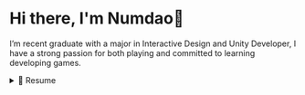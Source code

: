 <!-- ![Header](https://github.com/NumdyPixe1/NumdyPixe1/assets/120677321/65636fab-061b-42c1-ad18-e6a253c60b66)-->   
<img src="https://github.com/NumdyPixe1/NumdyPixe1/assets/120677321/65636fab-061b-42c1-ad18-e6a253c60b66" alt=""/>
<h1> Hi there, I'm Numdao👋</h1>

<p>I’m recent graduate with a major in Interactive Design and Unity Developer, 
I have a strong passion for both playing and committed to learning developing games.</p>

<details>
  <summary>📃 Resume</summary>

## Education

- 📖 **Interactive Design and Game Development**\
📆 2020 - 2024\
📍 **Dhurakij Pundit University** - Bangkok, Thailand
- 📖 **Web Engineering and Mobile Application Development**\
📆 2024 - Present\
📍 **Dhurakij Pundit University** - Bangkok, Thailand

## Experience

- 👨‍💻 **Game Developer Intern**\
📆 january 2024 - may 2024\
📍 **Digitopolis Co., Ltd.** - Bangkok, Thailand <img align="right" src="https://img.shields.io/badge/C%23-239120?style=for-the-badge&logo=csharp&logoColor=white" /> <img align="right" src="https://img.shields.io/badge/Unity-100000?style=for-the-badge&logo=unity&logoColor=white"/>





</details>
 <!--
<p align="left"> 
<h2 align="left">Skills</h2>
<h3 align="left">Programming language</h3>
<img src="https://img.shields.io/badge/C%23-239120?style=for-the-badge&logo=c-sharp&logoColor=white"/> 
<h3 align="left">Game engine</h3>
<img src="https://img.shields.io/badge/unity-%23000000.svg?style=for-the-badge&logo=unity&logoColor=white"/>  
<h3 align="left">Design software</h3>
<img src="https://img.shields.io/badge/Adobe%20After%20Effects-9999FF.svg?style=for-the-badge&logo=Adobe%20After%20Effects&logoColor=white"/>
 <img src="https://img.shields.io/badge/adobe%20illustrator-%23FF9A00.svg?style=for-the-badge&logo=adobe%20illustrator&logoColor=white"/>
 <img src="https://img.shields.io/badge/adobe%20photoshop-%2331A8FF.svg?style=for-the-badge&logo=adobe%20photoshop&logoColor=white"/>
 <img src="https://img.shields.io/badge/Aseprite-FFFFFF?style=for-the-badge&logo=Aseprite&logoColor=#7D929E"/>
  <img src="https://img.shields.io/badge/figma-%23F24E1E.svg?style=for-the-badge&logo=figma&logoColor=white"/>

 <h3 align="left">3D software</h3>
 <img src="https://img.shields.io/badge/blender-%23F5792A.svg?style=for-the-badge&logo=blender&logoColor=white"/>
</p
                                                                                                                                                                                                                                                                                                                                                                                                                                        [![Top Langs](https://github-readme-stats.vercel.app/api/top-langs/?username=NumdyPixe1&theme=dracula)](https://github.com/NumdyPixe1/github-readme-stats) 
                                                                                                                                                                                                                                                                                                                                                                                                                                          ![Anurag's GitHub stats](https://github-readme-stats.vercel.app/api?username=NumdyPixe1&show_icons=true&theme=dracula)             
 -->                                                                                                                                                                                                                                                                                                                                                                                                                                                                                                                                                                                                                                                                                                                                                                                                                                                                                                                                                                                                                                                                                                                                                                                                                                                                                                                                                                                                                                                                                                                                     

